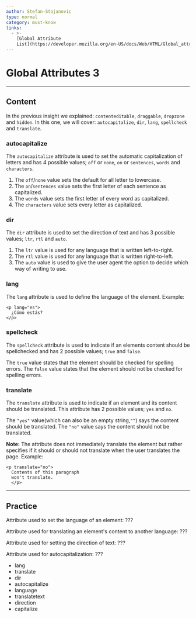 ```yaml
---
author: Stefan-Stojanovic
type: normal
category: must-know
links:
  - >-
    [Global Attribute
    List](https://developer.mozilla.org/en-US/docs/Web/HTML/Global_attributes){documentation}
---
```


# Global Attributes 3


---

## Content

In the previous insight we explained: `contenteditable`, `draggable`, `dropzone ` and `hidden`.  In this one, we will cover: `autocapitalize`, `dir`, `lang`, `spellcheck` and `translate`.

### autocapitalize

The `autocapitalize` attribute is used to set the automatic capitalization of letters and has 4 possible values; `off` or `none`, `on` or `sentences`, `words` and `characters`.

1. The `off`/`none` value sets the default for all letter to lowercase.
2. The `on`/`sentences` value sets the first letter of each sentence as capitalized.
3. The `words` value sets the first letter of every word as capitalized.
4. The `characters` value sets every letter as capitalized.

### dir

The `dir` attribute is used to set the direction of text and has 3 possible values; `ltr`, `rtl` and `auto`.

1. The `ltr` value is used for any language that is written left-to-right.
2. The `rtl` value is used for any language that is written right-to-left.
3. The `auto` value is used to give the user agent the option to decide which way of writing to use.

### lang

The `lang` attribute is used to define the language of the element.
Example:

```plain-text
<p lang="es">
  ¿Cómo estás?
</p>
```

### spellcheck

The `spellcheck` attribute is used to indicate if an elements content should be spellchecked and has 2 possible values; `true` and `false`.

The `true` value states that the element should be checked for spelling errors.
The `false` value states that the element should not be checked for spelling errors.

### translate

The `translate` attribute is used to indicate if an element and its content should be translated. This attribute has 2 possible values; `yes` and `no`.

The `"yes"` value(which can also be an empty string,`""`) says the content should be translated.
The `"no"` value says the content should not be translated.

**Note:** The attribute does not immediately translate the element but rather specifies if it should or should not translate when the user translates the page.
Example:

```plain-text
<p translate="no">
  Contents of this paragraph
  won't translate.
  </p>
```


---

## Practice

Attribute used to set the language of an element: ???

Attribute used for translating an element's content to another language: ???

Attribute used for setting the direction of text: ???

Attribute used for autocapitalization: ???

- lang
- translate
- dir
- autocapitalize
- language
- translatetext
- direction
- capitalize
 
